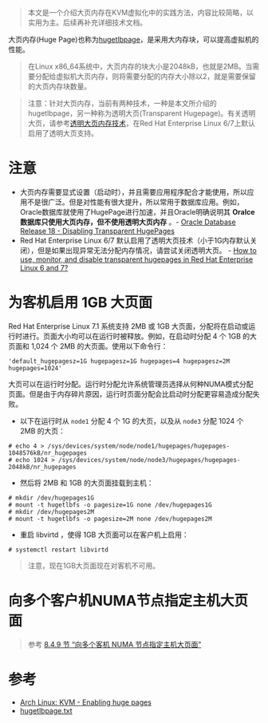 > 本文是一个介绍大页内存在KVM虚拟化中的实践方法，内容比较简略，以实用为主。后续再补充详细技术文档。

大页内存(Huge Page)也称为[hugetlbpage](https://www.kernel.org/doc/Documentation/vm/hugetlbpage.txt)，是采用大内存块，可以提高虚拟机的性能。

> 在Linux x86_64系统中，大页内存的块大小是2048kB，也就是2MB。当需要分配给虚拟机大页内存，则将需要分配的内存大小除以2，就是需要保留的大页内存块数量。

> 注意：针对大页内存，当前有两种技术，一种是本文所介绍的hugetlbpage，另一种称为透明大页(Transparent Hugepage)。有关透明大页，请参考[透明大页内存技术](transparent_hugepage)，在Red Hat Enterprise Linux 6/7上默认启用了透明大页支持。

# 注意

* 大页内存需要显式设置（启动时），并且需要应用程序配合才能使用，所以应用不是很广泛。但是对性能有很大提升，所以常用于数据库应用。例如，Oracle数据库就使用了HugePage进行加速，并且Oracle明确说明其 **Oralce数据库只使用大页内存，但不使用透明大页内存** 。- [Oracle Database Release 18 - Disabling Transparent HugePages](https://docs.oracle.com/en/database/oracle/oracle-database/18/ladbi/disabling-transparent-hugepages.html#GUID-02E9147D-D565-4AF8-B12A-8E6E9F74BEEA)
* Red Hat Enterprise Linux 6/7 默认启用了透明大页技术（小于1G内存默认关闭），但是如果出现异常无法分配内存情况，请尝试关闭透明大页。 - [How to use, monitor, and disable transparent hugepages in Red Hat Enterprise Linux 6 and 7? ](https://access.redhat.com/solutions/46111)

# 为客机启用 1GB 大页面

Red Hat Enterprise Linux 7.1 系统支持 2MB 或 1GB 大页面，分配将在启动或运行时进行。页面大小均可以在运行时被释放。例如，在启动时分配 4 个 1GB 的大页面和 1,024 个 2MB 的大页面。使用以下命令行：

```
'default_hugepagesz=1G hugepagesz=1G hugepages=4 hugepagesz=2M hugepages=1024'
```

大页可以在运行时分配。运行时分配允许系统管理员选择从何种NUMA模式分配页面。但是由于内存碎片原因，运行时页面分配会比启动时分配更容易造成分配失败。

* 以下在运行时从 `node1` 分配 4 个 1G 的大页，以及从 `node3` 分配 1024 个 2MB 的大页：

```
# echo 4 > /sys/devices/system/node/node1/hugepages/hugepages-1048576kB/nr_hugepages
# echo 1024 > /sys/devices/system/node/node3/hugepages/hugepages-2048kB/nr_hugepages
```

* 然后将 2MB 和 1GB 的大页面挂载到主机：

```
# mkdir /dev/hugepages1G
# mount -t hugetlbfs -o pagesize=1G none /dev/hugepages1G
# mkdir /dev/hugepages2M
# mount -t hugetlbfs -o pagesize=2M none /dev/hugepages2M
```

* 重启 libvirtd ，使得 1GB 大页面可以在客户机上启用：

```
# systemctl restart libvirtd
```

> 注意，现在1GB大页面现在对客机不可用。

# 向多个客户机NUMA节点指定主机大页面

> 参考 [8.4.9 节 “向多个客机 NUMA 节点指定主机大页面”](https://access.redhat.com/documentation/zh-cn/red_hat_enterprise_linux/7/html/virtualization_tuning_and_optimization_guide/sect-Virtualization_Tuning_Optimization_Guide-NUMA-NUMA_and_libvirt#sect-Virtualization_Tuning_Optimization_Guide-NUMA-Guest_NUMA_multinode-hugepages)

# 参考

* [Arch Linux: KVM - Enabling huge pages](https://wiki.archlinux.org/index.php/KVM#Enabling_huge_pages)
* [hugetlbpage.txt](https://www.kernel.org/doc/Documentation/vm/hugetlbpage.txt)